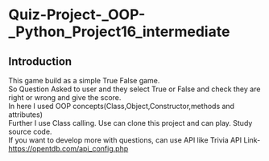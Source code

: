 # Quiz-Project-_OOP-_Python_Project16_intermediate

## Introduction
This game build as a simple True False game.<br>
So Question Asked to user and they select True or False and check they are right or wrong and give the score.<br>
In here I used OOP concepts(Class,Object,Constructor,methods and attributes)<br>
Further I use Class calling. Use can clone this project and can play. Study source code.<br>
If you want to develop more with questions, can use API like Trivia API
Link- https://opentdb.com/api_config.php
